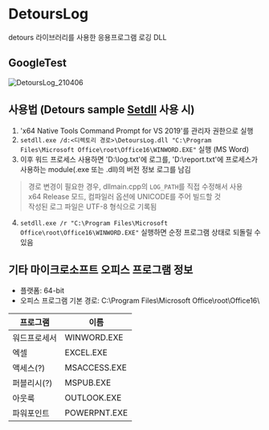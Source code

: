 # DetoursLog
detours 라이브러리를 사용한 응용프로그램 로깅 DLL

## GoogleTest
![DetoursLog_210406](https://user-images.githubusercontent.com/31408641/113679722-0b91e300-96fb-11eb-9cb9-58750349c88d.png)

## 사용법 (Detours sample [Setdll](https://github.com/microsoft/Detours/wiki/SampleSetdll) 사용 시)
1. 'x64 Native Tools Command Prompt for VS 2019'를 관리자 권한으로 실행
2. `setdll.exe /d:<디렉토리 경로>\DetoursLog.dll "C:\Program Files\Microsoft Office\root\Office16\WINWORD.EXE"` 실행 (MS Word)
3. 이후 워드 프로세스 사용하면 'D:\log.txt'에 로그를, 'D:\report.txt'에 프로세스가 사용하는 module(.exe 또는 .dll)의 버전 정보 로그를 남김
> 경로 변경이 필요한 경우, dllmain.cpp의 `LOG_PATH`를 직접 수정해서 사용   
> x64 Release 모드, 컴파일러 옵션에 UNICODE를 주어 빌드할 것   
> 작성된 로그 파일은 UTF-8 형식으로 기록됨
4. `setdll.exe /r "C:\Program Files\Microsoft Office\root\Office16\WINWORD.EXE"` 실행하면 순정 프로그램 상태로 되돌릴 수 있음

## 기타 마이크로소프트 오피스 프로그램 정보
* 플랫폼:		64-bit
* 오피스 프로그램 기본 경로:	C:\Program Files\Microsoft Office\root\Office16\

|프로그램|이름|
|--|--|
|워드프로세서|WINWORD.EXE|
|엑셀|EXCEL.EXE|
|액세스(?)|MSACCESS.EXE|
|퍼블리시(?)|MSPUB.EXE|
|아웃룩|OUTLOOK.EXE|
|파워포인트|POWERPNT.EXE|
